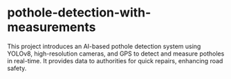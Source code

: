 # pothole-detection-with-measurements
This project introduces an AI-based pothole detection system using YOLOv8, high-resolution cameras, and GPS to detect and measure potholes in real-time. It provides data to authorities for quick repairs, enhancing road safety.
